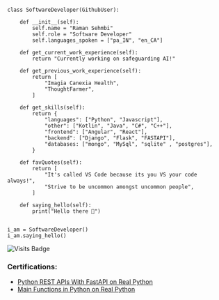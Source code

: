 
```python3

class SoftwareDeveloper(GithubUser):

    def __init__(self):
        self.name = "Raman Sehmbi"
        self.role = "Software Developer"
        self.languages_spoken = ["pa_IN", "en_CA"]

    def get_current_work_experience(self):
        return "Currently working on safeguarding AI!"

    def get_previous_work_experience(self):
        return [
            "Imagia Canexia Health",
            "ThoughtFarmer",
        ]

    def get_skills(self):
        return {
            "languages": ["Python", "Javascript"],
            "other": ["Kotlin", "Java", "C#", "C++"],
            "frontend": ["Angular", "React"],
            "backend": ["Django", "Flask", "FASTAPI"],
            "databases: ["mongo", "MySql", "sqlite" , "postgres"],
        }

    def favQuotes(self):
        return [
            "It's called VS Code because its you VS your code always!",
            "Strive to be uncommon amongst uncommon people",
        ]    
    
    def saying_hello(self):
        print("Hello there 👋")
    

i_am = SoftwareDeveloper()
i_am.saying_hello()

```

![Visits Badge](https://badges.pufler.dev/visits/rsehmbi/rsehmbi)

### Certifications:

* [Python REST APIs With FastAPI on Real Python](https://realpython.com/certificates/5b31a000-44d3-413e-bf7d-c5ad0ee36d23/ "Python REST APIs With FastAPI on Real Python")
* [Main Functions in Python on Real Python](https://realpython.com/certificates/87b0f81c-4dcf-4226-b077-3323e5cb27ef/ "Main Functions in Python on Real Python")
